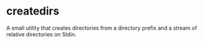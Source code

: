 # createdirs
A small utility that creates directories from a directory prefix and a stream of relative directories on Stdin.
